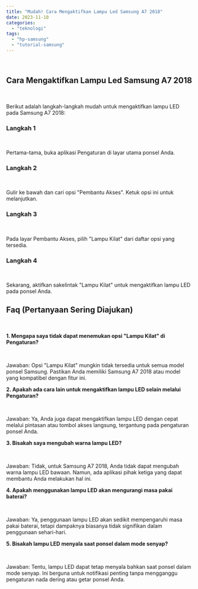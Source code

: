 ```yaml
---
title: "Mudah! Cara Mengaktifkan Lampu Led Samsung A7 2018"
date: 2023-11-10
categories: 
  - "teknologi"
tags: 
  - "hp-samsung"
  - "tutorial-samsung"
---
```


 

## Cara Mengaktifkan Lampu Led Samsung A7 2018

 

Berikut adalah langkah-langkah mudah untuk mengaktifkan lampu LED pada Samsung A7 2018:

### Langkah 1

 

Pertama-tama, buka aplikasi Pengaturan di layar utama ponsel Anda.

### Langkah 2

 

Gulir ke bawah dan cari opsi "Pembantu Akses". Ketuk opsi ini untuk melanjutkan.

### Langkah 3

 

Pada layar Pembantu Akses, pilih "Lampu Kilat" dari daftar opsi yang tersedia.

### Langkah 4

 

Sekarang, aktifkan sakelintak "Lampu Kilat" untuk mengaktifkan lampu LED pada ponsel Anda.

## Faq (Pertanyaan Sering Diajukan)

 

**1\. Mengapa saya tidak dapat menemukan opsi "Lampu Kilat" di Pengaturan?**

 

Jawaban: Opsi "Lampu Kilat" mungkin tidak tersedia untuk semua model ponsel Samsung. Pastikan Anda memiliki Samsung A7 2018 atau model yang kompatibel dengan fitur ini.

**2\. Apakah ada cara lain untuk mengaktifkan lampu LED selain melalui Pengaturan?**

 

Jawaban: Ya, Anda juga dapat mengaktifkan lampu LED dengan cepat melalui pintasan atau tombol akses langsung, tergantung pada pengaturan ponsel Anda.

**3\. Bisakah saya mengubah warna lampu LED?**

 

Jawaban: Tidak, untuk Samsung A7 2018, Anda tidak dapat mengubah warna lampu LED bawaan. Namun, ada aplikasi pihak ketiga yang dapat membantu Anda melakukan hal ini.

**4\. Apakah menggunakan lampu LED akan mengurangi masa pakai baterai?**

 

Jawaban: Ya, penggunaan lampu LED akan sedikit mempengaruhi masa pakai baterai, tetapi dampaknya biasanya tidak signifikan dalam penggunaan sehari-hari.

**5\. Bisakah lampu LED menyala saat ponsel dalam mode senyap?**

 

Jawaban: Tentu, lampu LED dapat tetap menyala bahkan saat ponsel dalam mode senyap. Ini berguna untuk notifikasi penting tanpa mengganggu pengaturan nada dering atau getar ponsel Anda.
